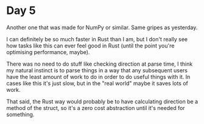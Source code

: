 # Day 5

Another one that was made for NumPy or similar.  Same gripes as yesterday.

I can definitely be so much faster in Rust than I am, but I don't really
see how tasks like this can ever feel good in Rust (until the point you're
optimising performance, maybe).

There was no need to do stuff like checking direction at parse time, I think
my natural instinct is to parse things in a way that any subsequent users
have the least amount of work to do in order to do useful things with it.  In
cases like this it's just slow, but in the "real world" maybe it saves lots of
work.

That said, the Rust way would probably be to have calculating direction be a
method of the struct, so it's a zero cost abstraction until it's needed for
something.
